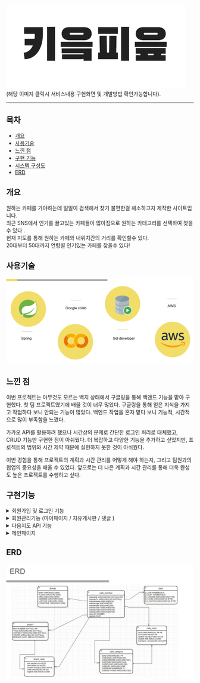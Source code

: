 
[![카페가자](src/main/webapp/resources/img/CF.png)](https://www.notion.so/b9f1db7a7b3f43d18218d3d2e0cb0f1c)</br>
(해당 이미지 클릭시 서비스내용 구현화면 및 개발방법 확인가능합니다).




---
## 목차
- [개요](#개요)
- [사용기술](#사용기술)
- [느낀 점](#느낀-점)
- [구현 기능](#구현기능)
- [시스템 구성도](#시스템-구성도)
- [ERD](#ERD)





## 개요


원하는 카페를 가야하는데 일일이 검색해서 찾기 불편한걸 해소하고자 제작한 사이트입니다. </br>
최근 SNS에서 인기를 끌고있는 카페들이 많아짐으로 원하는 카테고리를 선택하여 찾을수 있다 .
<br/>현재 지도를 통해 원하는 카페와 내위치간의 거리를 확인할수 있다. <br/> 20대부터 50대까지 연령별 인기있는 카페를 찾을수 있다!<br/>



## 사용기술

<img src="https://github.com/kimhwanseok1423/cafegaza/blob/master/src/main/webapp/resources/img/123123123111.PNG">



## 느낀 점

이번 프로젝트는 아무것도 모르는 백지 상태에서 구글링을 통해 백엔드 기능을 맡아 구현했다. 첫 팀 프로젝트였기에 배울 것이 너무 많았다. 구글링을 통해 얻은 지식을 가지고 작업하다 보니 안되는 기능이 많았다. 백엔드 작업을 혼자 맡다 보니 기능적, 시간적으로 많이 부족함을 느꼈다.

카카오 API를 활용하려 했으나 시간상의 문제로 간단한 로그인 처리로 대체했고, CRUD 기능만 구현한 점이 아쉬웠다. 더 복잡하고 다양한 기능을 추가하고 싶었지만, 프로젝트의 범위와 시간 제약 때문에 실현하지 못한 것이 아쉬웠다.

이번 경험을 통해 프로젝트의 계획과 시간 관리를 어떻게 해야 하는지, 그리고 팀원과의 협업의 중요성을 배울 수 있었다. 앞으로는 더 나은 계획과 시간 관리를 통해 더욱 완성도 높은 프로젝트를 수행하고 싶다.



## 구현기능

<details>
  <summary>회원가입 및 로그인 기능</summary>
  
  - **구현 기능** <br>
  사용자 회원가입 및 로그인 기능을 구현했습니다.

- **구현 방법** <br>
  
  - 계정 중복 확인 -> `UserRepository`조회하여 중복 시 예외 던짐
  - 로그인 완료시 기능 , 로그인 아닐시 기능 분리 
  - 사이드바를 통해 회원정보수정 , 자유게시판 , 추천리스트 활성화
  - 메인 페이지 우측에 회원 이름 표시
      
 <img src="https://github.com/kimhwanseok1423/cafegaza/blob/master/src/main/webapp/resources/img/로그인1.PNG">

 <img src="https://github.com/kimhwanseok1423/cafegaza/blob/master/src/main/webapp/resources/img/로그인2.PNG">

  <img src="https://github.com/kimhwanseok1423/cafegaza/blob/master/src/main/webapp/resources/img/로그인3.PNG">

   <img src="https://github.com/kimhwanseok1423/cafegaza/blob/master/src/main/webapp/resources/img/로그인4.PNG">

</details>

<details>
  <summary>회원관리기능 (마이페이지  / 자유게시판 / 댓글 )</summary>

  - **구현 기능** <br>
    - 회원 정보 관리기능을 구현했습니다.
   
   **구현 방법** <br>

   - 마이페이지 기능을 추가
   - 게시판 기능 
   - 댓글 삭제 , 수정

 <img src="https://github.com/kimhwanseok1423/cafegaza/blob/master/src/main/webapp/resources/img/캡처9.PNG">

 <img src="https://github.com/kimhwanseok1423/cafegaza/blob/master/src/main/webapp/resources/img/캡처9.5.PNG">

  <img src="https://github.com/kimhwanseok1423/cafegaza/blob/master/src/main/webapp/resources/img/캡처9.6.PNG">

   <img src="https://github.com/kimhwanseok1423/cafegaza/blob/master/src/main/webapp/resources/img/캡처10.PNG">

<img src="https://github.com/kimhwanseok1423/cafegaza/blob/master/src/main/webapp/resources/img/캡처11.PNG">

<img src="https://github.com/kimhwanseok1423/cafegaza/blob/master/src/main/webapp/resources/img/캡처12.PNG">
   
</details>

<details>
  <summary>다음지도 API 기능  </summary>

- **구현 기능** <br>
    - API를 활용한 카페 위치 표현 
- **구현 방법**<br>
    - 카카오에서 키값을 받아와 api를 활성화
    - 현위치 표현
    - 카페이름 검색시 좌표 표현
    - 구,동 입력시 데이터에 맞는 카페 호출

   <img src="https://github.com/kimhwanseok1423/cafegaza/blob/master/src/main/webapp/resources/img/캡처13.PNG">
   

   

     <img src="https://github.com/kimhwanseok1423/cafegaza/blob/master/src/main/webapp/resources/img/캡처14.PNG">
   

     <img src="https://github.com/kimhwanseok1423/cafegaza/blob/master/src/main/webapp/resources/img/캡처15.PNG">
   

</details>

<details>
  <summary>메인페이지 </summary>

- **구현 기능** <br>
    - 크롤링을 활용한 데이터분석후 분류한 카테고리에 키워드로 분류함

- **구현 방법**<br>
   
    
   - 크롤링을 활용한 인터넷에 있는 카페 분위기 댓글 키워드를 추출 </br>
  

        <img src="https://github.com/kimhwanseok1423/cafegaza/blob/master/src/main/webapp/resources/img/캡처19.PNG">


    - AJAX를 활용한 키워드를 클릭시 해당함수를 실행시켜 UI에 표현하기</br>
      

    <img src="https://github.com/kimhwanseok1423/cafegaza/blob/master/src/main/webapp/resources/img/캡처20.PNG">

- 상세페이지로 이동시 주소,전화번호,별점,영업시간등 정보 표현</br>
  
  
     <img src="https://github.com/kimhwanseok1423/cafegaza/blob/master/src/main/webapp/resources/img/캡처21.PNG">


 - 로그인 후에 카페 대한 리뷰 댓글 작성</br>
   
   
   <img src="https://github.com/kimhwanseok1423/cafegaza/blob/master/src/main/webapp/resources/img/캡처22.PNG">


</details>

  ## ERD
   <img src="https://github.com/kimhwanseok1423/cafegaza/blob/master/src/main/webapp/resources/img/erd1.PNG">

